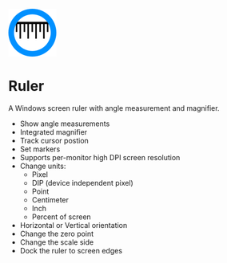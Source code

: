 ![logo](Ruler/Images/ruler96.png)

# Ruler
A Windows screen ruler with angle measurement and magnifier.

- Show angle measurements
- Integrated magnifier
- Track cursor postion
- Set markers
- Supports per-monitor high DPI screen resolution
- Change units:
  - Pixel
  - DIP (device independent pixel)
  - Point
  - Centimeter
  - Inch
  - Percent of screen
- Horizontal or Vertical orientation 
- Change the zero point
- Change the scale side
- Dock the ruler to screen edges

